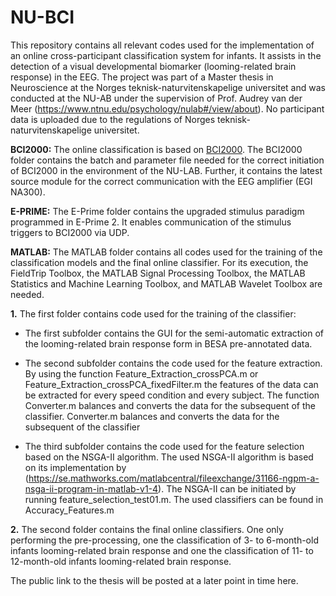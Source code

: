 # NU-BCI
This repository contains all relevant codes used for the implementation of an online cross-participant classification system for infants. It assists in the detection of a visual developmental biomarker (looming-related brain response) in the EEG. 
The project was part of a Master thesis in Neuroscience at the Norges teknisk-naturvitenskapelige universitet and was conducted at the NU-AB under the supervision of Prof. Audrey van der Meer (https://www.ntnu.edu/psychology/nulab#/view/about). No participant data is uploaded due to the regulations of Norges teknisk-naturvitenskapelige universitet.

**BCI2000:**
The online classification is based on [BCI2000](https://www.bci2000.org/mediawiki/index.php/Main_Page). The BCI2000 folder contains the batch and parameter file needed for the correct initiation of BCI2000 in the environment of the NU-LAB. Further, it contains the latest source module for the correct communication with the EEG amplifier (EGI NA300).

**E-PRIME:**
The E-Prime folder contains the upgraded stimulus paradigm programmed in E-Prime 2. It enables communication of the stimulus triggers to BCI2000 via UDP.

**MATLAB:**
The MATLAB folder contains all codes used for the training of the classification models and the final online classifier. For its execution, the FieldTrip Toolbox, the MATLAB Signal Processing Toolbox, the MATLAB Statistics and Machine Learning Toolbox, and MATLAB Wavelet Toolbox are needed.

**1.**	The first folder contains code used for the training of the classifier:

- The first subfolder contains the GUI for the semi-automatic extraction of the looming-related brain response form in BESA pre-annotated data. 

- The second subfolder contains the code used for the feature extraction. By using the function Feature_Extraction_crossPCA.m or Feature_Extraction_crossPCA_fixedFilter.m the features of the data can be extracted for every speed condition and every subject. The function Converter.m balances and converts the data for the subsequent of the classifier. Converter.m balances and converts the data for the subsequent of the classifier

- The third subfolder contains the code used for the feature selection based on the NSGA-II algorithm. The used NSGA-II algorithm is based on its implementation by (https://se.mathworks.com/matlabcentral/fileexchange/31166-ngpm-a-nsga-ii-program-in-matlab-v1-4). The NSGA-II can be initiated by running feature_selection_test01.m. The used classifiers can be found in Accuracy_Features.m


**2.**	The second folder contains the final online classifiers. One only performing the pre-processing, one the classification of  3- to 6-month-old infants looming-related brain response and one the classification of  11- to 12-month-old infants looming-related brain response.

The public link to the thesis will be posted at a later point in time here. 

